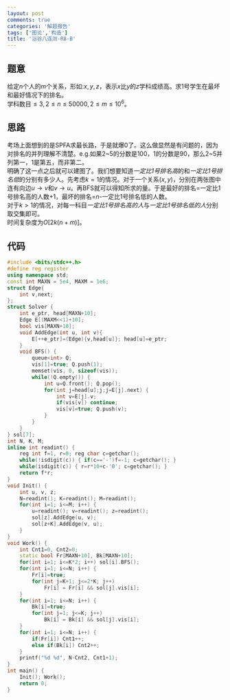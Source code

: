 ```yaml
---
layout: post
comments: true
categories: '解题报告'
tags: ['图论','构造']
title: '浴谷八连测-R8-B'
---
```


## 题意
给定$n$个人的$m$个关系，形如:$x, y, z$，表示$x$比$y$的$z$学科成绩高。求1号学生在最坏和最好情况下的排名。           
学科数目$\leq 3,2\leq n \leq 50000, 2\leq m \leq 10^6$。
<!--more-->
## 思路
考场上面想到的是SPFA求最长路，于是就爆0了。这么做显然是有问题的，因为对排名的并列理解不清楚。e.g.如果2~5的分数是100，1的分数是90，那么2~5并列第一，1是第五，而非第二。         
明确了这一点之后就可以建图了。我们想要知道*一定比1号排名高*的和*一定比1号排名低*的分别有多少人。先考虑$k=1$的情况。对于一个关系$(x,y)$，分别在两张图中连有向边$u\rightarrow v$和$v\rightarrow u$。再BFS就可以得知所求的量。于是最好的排名=一定比1号排名高的人数+1，最坏的排名=$n$-一定比1号排名低的人数。           
对于$k>1$的情况，对每一科目*一定比1号排名高的人*与*一定比1号排名低的人*分别取交集即可。         
时间复杂度为$O[2k(n+m)]$。

## 代码

```cpp
#include <bits/stdc++.h>
#define reg register
using namespace std;
const int MAXN = 5e4, MAXM = 1e6;
struct Edge{
    int v,next;
};
struct Solver {
    int e_ptr, head[MAXN+10];
    Edge E[(MAXM<<1)+10];
    bool vis[MAXN+10];
    void AddEdge(int u, int v){
        E[++e_ptr]=(Edge){v,head[u]}; head[u]=e_ptr;
    }
    void BFS() {
        queue<int> Q; 
        vis[1]=true; Q.push(1); 
        memset(vis, 0, sizeof(vis));
        while(!Q.empty()) {
            int u=Q.front(); Q.pop(); 
            for(int j=head[u];j;j=E[j].next) {
                int v=E[j].v;
                if(vis[v]) continue;
                vis[v]=true; Q.push(v);
            }
        }
    }
} sol[7];
int N, K, M;
inline int readint() {
    reg int f=1, r=0; reg char c=getchar();
    while(!isdigit(c)) { if(c=='-')f=-1; c=getchar(); }
    while(isdigit(c)) { r=r*10+c-'0'; c=getchar(); }
    return f*r;
}
void Init() {
    int u, v, z;
    N=readint(); K=readint(); M=readint();
    for(int i=1; i<=M; i++) {
        u=readint(); v=readint(); z=readint();
        sol[z].AddEdge(u, v);
        sol[z+K].AddEdge(v, u);
    }
}
void Work() {
    int Cnt1=0, Cnt2=0;
    static bool Fr[MAXN+10], Bk[MAXN+10];
    for(int i=1; i<=K*2; i++) sol[i].BFS();
    for(int i=1; i<=N; i++) {
        Fr[i]=true;
        for(int j=K+1; j<=2*K; j++) 
            Fr[i] = Fr[i] && sol[j].vis[i];
    }
    for(int i=1; i<=N; i++) {
        Bk[i]=true;
        for(int j=1; j<=K; j++) 
            Bk[i] = Bk[i] && sol[j].vis[i];
    }
    for(int i=1; i<=N; i++) {
        if(Fr[i]) Cnt1++;
        else if(Bk[i]) Cnt2++;
    }
    printf("%d %d", N-Cnt2, Cnt1+1);
}
int main() {
    Init(); Work();
    return 0;
}
```
